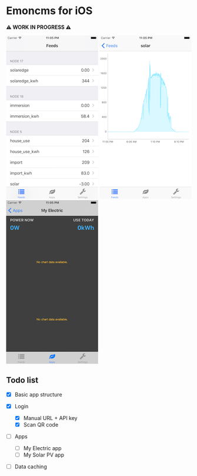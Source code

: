 # Emoncms for iOS

**:warning: WORK IN PROGRESS :warning:**

![](images/feedlist.png) ![](images/feedview.png) ![](images/myelectric.png)

## Todo list

- [x] Basic app structure
- [x] Login
  - [x] Manual URL + API key
  - [x] Scan QR code
- [ ] Apps
  - [ ] My Electric app
  - [ ] My Solar PV app
- [ ] Data caching

